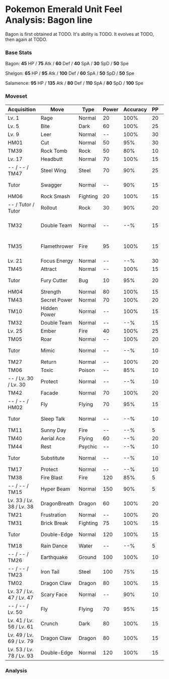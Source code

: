# Pokemon Emerald Unit Feel Analysis: Bagon line

Bagon is first obtained at TODO. It's ability is TODO. It evolves at TODO, then again at TODO.

### Base Stats

Bagon: **45** HP / **75** Atk / **60** Def / **40** SpA / **30** SpD / **50** Spe

Shelgon: **65** HP / **95** Atk / **100** Def / **60** SpA / **50** SpD / **50** Spe

Salamence: **95** HP / **135** Atk / **80** Def / **110** SpA / **80** SpD / **100** Spe

### Moveset

|Acquisition             |Move        |Type    |Power|Accuracy|PP |Notes                    |
|---                     |---         |---     |---  |---     |---|---                      |
|Lv. 1                   |Rage        |Normal  |20   |100%    |20 |                         |
|Lv. 5                   |Bite        |Dark    |60   |100%    |25 |                         |
|Lv. 9                   |Leer        |Normal  |--   |100%    |30 |                         |
|HM01                    |Cut         |Normal  |50   |95%     |30 |                         |
|TM39                    |Rock Tomb   |Rock    |50   |80%     |10 |                         |
|Lv. 17                  |Headbutt    |Normal  |70   |100%    |15 |                         |
|-- / -- / TM47          |Steel Wing  |Steel   |70   |90%     |25 |                         |
|Tutor                   |Swagger     |Normal  |--   |90%     |15 |Emerald only             |
|HM06                    |Rock Smash  |Fighting|20   |100%    |15 |                         |
|-- / Tutor / Tutor      |Rollout     |Rock    |30   |90%     |20 |Emerald only             |
|TM32                    |Double Team |Normal  |--   |--%     |15 |Buy at Game Corner       |
|TM35                    |Flamethrower|Fire    |95   |100%    |15 |Buy at Game Corner       |
|Lv. 21                  |Focus Energy|Normal  |--   |--%     |30 |                         |
|TM45                    |Attract     |Normal  |--   |100%    |15 |                         |
|Tutor                   |Fury Cutter |Bug     |10   |95%     |20 |Emerald only             |
|HM04                    |Strength    |Normal  |80   |100%    |15 |                         |
|TM43                    |Secret Power|Normal  |70   |100%    |20 |                         |
|TM10                    |Hidden Power|Normal  |--   |100%    |15 |                         |
|TM32                    |Double Team |Normal  |--   |--%     |15 |                         |
|Lv. 25                  |Ember       |Fire    |40   |100%    |25 |                         |
|TM05                    |Roar        |Normal  |--   |100%    |20 |                         |
|Tutor                   |Mimic       |Normal  |--   |--%     |10 |Emerald only             |
|TM27                    |Return      |Normal  |--   |100%    |20 |                         |
|TM06                    |Toxic       |Poison  |--   |85%     |10 |                         |
|-- / Lv. 30 / Lv. 30    |Protect     |Normal  |--   |--%     |10 |                         |
|TM42                    |Facade      |Normal  |70   |100%    |20 |                         |
|-- / -- / HM02          |Fly         |Flying  |70   |95%     |15 |                         |
|Tutor                   |Sleep Talk  |Normal  |--   |--%     |10 |Emerald only             |
|TM11                    |Sunny Day   |Fire    |--   |--%     |5  |                         |
|TM40                    |Aerial Ace  |Flying  |60   |--%     |20 |                         |
|TM44                    |Rest        |Psychic |--   |--%     |10 |                         |
|Tutor                   |Substitute  |Normal  |--   |--%     |10 |Emerald only             |
|TM17                    |Protect     |Normal  |--   |--%     |10 |                         |
|TM38                    |Fire Blast  |Fire    |120  |85%     |5  |                         |
|-- / -- / TM15          |Hyper Beam  |Normal  |150  |90%     |5  |                         |
|Lv. 33 / Lv. 38 / Lv. 38|DragonBreath|Dragon  |60   |100%    |20 |                         |
|TM21                    |Frustration |Normal  |--   |100%    |20 |                         |
|TM31                    |Brick Break |Fighting|75   |100%    |15 |                         |
|Tutor                   |Double-Edge |Normal  |120  |100%    |15 |Emerald only             |
|TM18                    |Rain Dance  |Water   |--   |--%     |5  |                         |
|-- / -- / TM26          |Earthquake  |Ground  |100  |100%    |10 |                         |
|-- / -- / TM23          |Iron Tail   |Steel   |100  |75%     |15 |                         |
|TM02                    |Dragon Claw |Dragon  |80   |100%    |15 |                         |
|Lv. 37 / Lv. 47 / Lv. 47|Scary Face  |Normal  |--   |90%     |10 |                         |
|-- / -- / Lv. 50        |Fly         |Flying  |70   |95%     |15 |                         |
|Lv. 41 / Lv. 56 / Lv. 61|Crunch      |Dark    |80   |100%    |15 |                         |
|Lv. 49 / Lv. 69 / Lv. 79|Dragon Claw |Dragon  |80   |100%    |15 |                         |
|Lv. 53 / Lv. 78 / Lv. 93|Double-Edge |Normal  |120  |100%    |15 |                         |

### Analysis